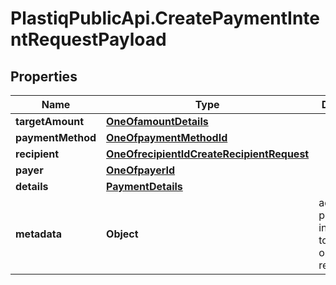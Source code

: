 # PlastiqPublicApi.CreatePaymentIntentRequestPayload

## Properties

Name | Type | Description | Notes
------------ | ------------- | ------------- | -------------
**targetAmount** | [**OneOfamountDetails**](OneOfamountDetails.md) |  | [optional] 
**paymentMethod** | [**OneOfpaymentMethodId**](OneOfpaymentMethodId.md) |  | 
**recipient** | [**OneOfrecipientIdCreateRecipientRequest**](OneOfrecipientIdCreateRecipientRequest.md) |  | 
**payer** | [**OneOfpayerId**](OneOfpayerId.md) |  | 
**details** | [**PaymentDetails**](PaymentDetails.md) |  | [optional] 
**metadata** | **Object** | additional payment information to support operational requirements | [optional] 


